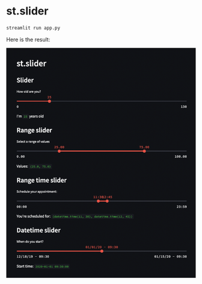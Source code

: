 # st.slider

```sh
streamlit run app.py
```

Here is the result:

![st.slider](./img/st-slider.png)
